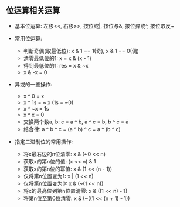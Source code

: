 ## 位运算相关运算

- 基本位运算: 左移<<, 右移>>, 按位或|, 按位与&, 按位异或^, 按位取反~
- 常用位运算:
    - 判断奇偶(取最低位): x & 1 == 1(奇), x & 1 == 0(偶)
    - 清零最低位的1: x = x & (x - 1) 
    - 得到最低位的1: res = x & ~x
    - x & -x = 0
- 异或的一些操作:
    - x ^ 0 = x
    - x ^ 1s = ~ x (1s = ~0)
    - x ^ ~x = 1s
    - x ^ x = 0
    - 交换两个数a, b: c = a ^ b, a ^ c = b, b ^ c = a
    - 结合律: a ^ b ^ c = (a ^ b) ^ c = a ^ (b ^ c)

- 指定二进制位的常用操作:
    - 将x最右边的n位清零: x & (~0 << n)
    - 获取x的第n位的值: (x << n) & 1
    - 获取x的第n位的幂值: x & (1 << (n - 1))
    - 仅将第n位置变为1: x | (1 << n)
    - 仅将第n位置变为0: x & (~(1 << n))
    - 将x的最高位到第n位置清零: x & ((1 << n) - 1)
    - 将第n位至第0位清零: x & (~((1 << (n + 1) - 1))
